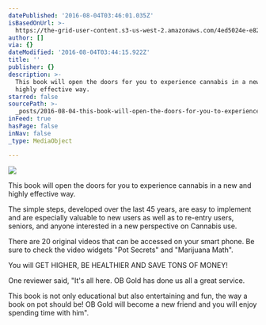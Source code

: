 ```yaml
---
datePublished: '2016-08-04T03:46:01.035Z'
isBasedOnUrl: >-
  https://the-grid-user-content.s3-us-west-2.amazonaws.com/4ed5024e-e826-479b-a4be-01ea6137c781.jpg
author: []
via: {}
dateModified: '2016-08-04T03:44:15.922Z'
title: ''
publisher: {}
description: >-
  This book will open the doors for you to experience cannabis in a new and
  highly effective way.
starred: false
sourcePath: >-
  _posts/2016-08-04-this-book-will-open-the-doors-for-you-to-experience-cannabis.md
inFeed: true
hasPage: false
inNav: false
_type: MediaObject

---
```

![](https://the-grid-user-content.s3-us-west-2.amazonaws.com/4ed5024e-e826-479b-a4be-01ea6137c781.jpg)

This book will open the doors for you to experience cannabis in a new and highly effective way.

The simple steps, developed over the last 45 years, are easy to implement and are especially valuable to new users as well as to re-entry users, seniors, and anyone interested in a new perspective on Cannabis use.

There are 20 original videos that can be accessed on your smart phone. Be sure to check the video widgets "Pot Secrets" and "Marijuana Math".

You will GET HIGHER, BE HEALTHIER AND SAVE TONS OF MONEY!

One reviewer said, "It's all here. OB Gold has done us all a great service.

This book is not only educational but also entertaining and fun, the way a book on pot should be! OB Gold will become a new friend and you will enjoy spending time with him".
